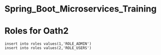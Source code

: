 # Spring_Boot_Microservices_Training

# Roles for Oath2
```
insert into roles values(1,'ROLE_ADMIN')
insert into roles values(2,'ROLE_USERS')
```